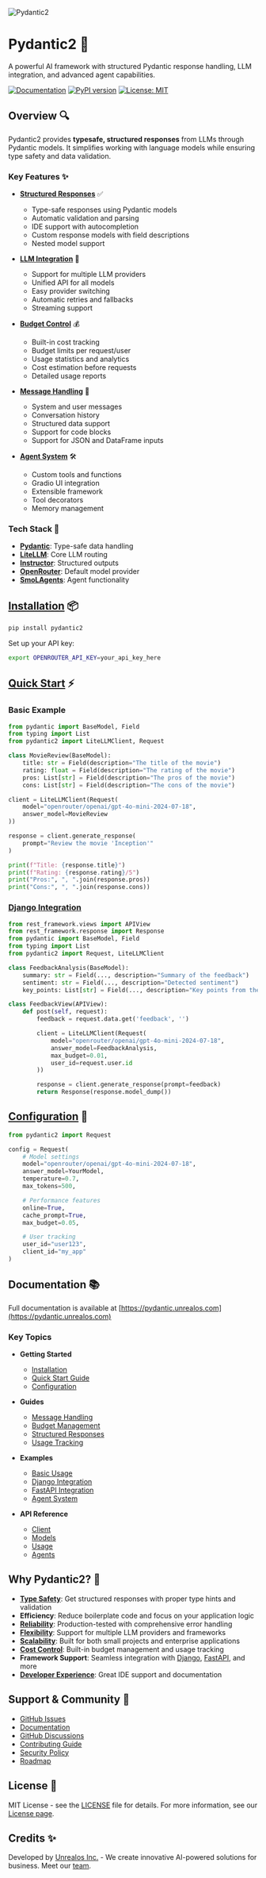 ![Pydantic2](https://raw.githubusercontent.com/markolofsen/pydantic2/main/assets/cover.png)

# Pydantic2 🚀

A powerful AI framework with structured Pydantic response handling, LLM integration, and advanced agent capabilities.

[![Documentation](https://img.shields.io/badge/docs-pydantic.unrealos.com-blue)](https://pydantic.unrealos.com)
[![PyPI version](https://badge.fury.io/py/pydantic2.svg)](https://badge.fury.io/py/pydantic2)
[![License: MIT](https://img.shields.io/badge/License-MIT-yellow.svg)](https://opensource.org/licenses/MIT)

## Overview 🔍

Pydantic2 provides **typesafe, structured responses** from LLMs through Pydantic models. It simplifies working with language models while ensuring type safety and data validation.

### Key Features ✨

- **[Structured Responses](https://pydantic.unrealos.com/guides/structured-responses)** ✅
  - Type-safe responses using Pydantic models
  - Automatic validation and parsing
  - IDE support with autocompletion
  - Custom response models with field descriptions
  - Nested model support

- **[LLM Integration](https://pydantic.unrealos.com/api/client)** 🔌
  - Support for multiple LLM providers
  - Unified API for all models
  - Easy provider switching
  - Automatic retries and fallbacks
  - Streaming support

- **[Budget Control](https://pydantic.unrealos.com/guides/budget-management)** 💰
  - Built-in cost tracking
  - Budget limits per request/user
  - Usage statistics and analytics
  - Cost estimation before requests
  - Detailed usage reports

- **[Message Handling](https://pydantic.unrealos.com/guides/message-handling)** 📝
  - System and user messages
  - Conversation history
  - Structured data support
  - Support for code blocks
  - Support for JSON and DataFrame inputs

- **[Agent System](https://pydantic.unrealos.com/api/agents)** 🛠️
  - Custom tools and functions
  - Gradio UI integration
  - Extensible framework
  - Tool decorators
  - Memory management

### Tech Stack 🔋

- **[Pydantic](https://docs.pydantic.dev/)**: Type-safe data handling
- **[LiteLLM](https://litellm.ai/)**: Core LLM routing
- **[Instructor](https://github.com/jxnl/instructor)**: Structured outputs
- **[OpenRouter](https://openrouter.ai/)**: Default model provider
- **[SmoLAgents](https://github.com/smol-ai/smol-agents)**: Agent functionality

## [Installation](https://pydantic.unrealos.com/getting-started/installation) 📦

```bash
pip install pydantic2
```

Set up your API key:
```bash
export OPENROUTER_API_KEY=your_api_key_here
```

## [Quick Start](https://pydantic.unrealos.com/getting-started/quick-start) ⚡

### Basic Example

```python
from pydantic import BaseModel, Field
from typing import List
from pydantic2 import LiteLLMClient, Request

class MovieReview(BaseModel):
    title: str = Field(description="The title of the movie")
    rating: float = Field(description="The rating of the movie")
    pros: List[str] = Field(description="The pros of the movie")
    cons: List[str] = Field(description="The cons of the movie")

client = LiteLLMClient(Request(
    model="openrouter/openai/gpt-4o-mini-2024-07-18",
    answer_model=MovieReview
))

response = client.generate_response(
    prompt="Review the movie 'Inception'"
)

print(f"Title: {response.title}")
print(f"Rating: {response.rating}/5")
print("Pros:", ", ".join(response.pros))
print("Cons:", ", ".join(response.cons))
```

### [Django Integration](https://pydantic.unrealos.com/examples/django-integration)

```python
from rest_framework.views import APIView
from rest_framework.response import Response
from pydantic import BaseModel, Field
from typing import List
from pydantic2 import Request, LiteLLMClient

class FeedbackAnalysis(BaseModel):
    summary: str = Field(..., description="Summary of the feedback")
    sentiment: str = Field(..., description="Detected sentiment")
    key_points: List[str] = Field(..., description="Key points from the feedback")

class FeedbackView(APIView):
    def post(self, request):
        feedback = request.data.get('feedback', '')

        client = LiteLLMClient(Request(
            model="openrouter/openai/gpt-4o-mini-2024-07-18",
            answer_model=FeedbackAnalysis,
            max_budget=0.01,
            user_id=request.user.id
        ))

        response = client.generate_response(prompt=feedback)
        return Response(response.model_dump())
```

## [Configuration](https://pydantic.unrealos.com/getting-started/configuration) 🔧

```python
from pydantic2 import Request

config = Request(
    # Model settings
    model="openrouter/openai/gpt-4o-mini-2024-07-18",
    answer_model=YourModel,
    temperature=0.7,
    max_tokens=500,

    # Performance features
    online=True,
    cache_prompt=True,
    max_budget=0.05,

    # User tracking
    user_id="user123",
    client_id="my_app"
)
```

## Documentation 📚

Full documentation is available at [https://pydantic.unrealos.com](https://pydantic.unrealos.com)

### Key Topics

- **Getting Started**
  - [Installation](https://pydantic.unrealos.com/getting-started/installation)
  - [Quick Start Guide](https://pydantic.unrealos.com/getting-started/quick-start)
  - [Configuration](https://pydantic.unrealos.com/getting-started/configuration)

- **Guides**
  - [Message Handling](https://pydantic.unrealos.com/guides/message-handling)
  - [Budget Management](https://pydantic.unrealos.com/guides/budget-management)
  - [Structured Responses](https://pydantic.unrealos.com/guides/structured-responses)
  - [Usage Tracking](https://pydantic.unrealos.com/guides/usage-tracking)

- **Examples**
  - [Basic Usage](https://pydantic.unrealos.com/examples/basic-usage)
  - [Django Integration](https://pydantic.unrealos.com/examples/django-integration)
  - [FastAPI Integration](https://pydantic.unrealos.com/examples/fastapi-integration)
  - [Agent System](https://pydantic.unrealos.com/examples/agent-system)

- **API Reference**
  - [Client](https://pydantic.unrealos.com/api/client)
  - [Models](https://pydantic.unrealos.com/api/models)
  - [Usage](https://pydantic.unrealos.com/api/usage)
  - [Agents](https://pydantic.unrealos.com/api/agents)

## Why Pydantic2? 🤔

- **[Type Safety](https://pydantic.unrealos.com/guides/structured-responses)**: Get structured responses with proper type hints and validation
- **Efficiency**: Reduce boilerplate code and focus on your application logic
- **[Reliability](https://pydantic.unrealos.com/guides/usage-tracking)**: Production-tested with comprehensive error handling
- **[Flexibility](https://pydantic.unrealos.com/api/client)**: Support for multiple LLM providers and frameworks
- **[Scalability](https://pydantic.unrealos.com/guides/budget-management)**: Built for both small projects and enterprise applications
- **[Cost Control](https://pydantic.unrealos.com/guides/budget-management)**: Built-in budget management and usage tracking
- **Framework Support**: Seamless integration with [Django](https://pydantic.unrealos.com/examples/django-integration), [FastAPI](https://pydantic.unrealos.com/examples/fastapi-integration), and more
- **[Developer Experience](https://pydantic.unrealos.com/getting-started/quick-start)**: Great IDE support and documentation

## Support & Community 👥

- [GitHub Issues](https://github.com/markolofsen/pydantic2/issues)
- [Documentation](https://pydantic.unrealos.com)
- [GitHub Discussions](https://github.com/markolofsen/pydantic2/discussions)
- [Contributing Guide](https://pydantic.unrealos.com/about/contributing)
- [Security Policy](https://pydantic.unrealos.com/about/security)
- [Roadmap](https://pydantic.unrealos.com/about/roadmap)

## License 📝

MIT License - see the [LICENSE](LICENSE) file for details. For more information, see our [License page](https://pydantic.unrealos.com/about/license).

## Credits ✨

Developed by [Unrealos Inc.](https://unrealos.com/) - We create innovative AI-powered solutions for business. Meet our [team](https://pydantic.unrealos.com/about/team).
